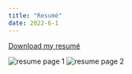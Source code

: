 ```yaml
---
title: "Resumé"
date: 2022-6-1
---
```


<style>
img {
    max-width: 100vw;
}
</style>


[Download my resumé](https://github.com/codebam/resume/releases/latest/download/resume.pdf)

<!--![resume page 1](https://github.com/codebam/resume/releases/latest/download/resume-white.png)-->
![resume page 1](https://github.com/codebam/resume/releases/latest/download/resume-white-0.png)
![resume page 2](https://github.com/codebam/resume/releases/latest/download/resume-white-1.png)
<!--![resume page 3](https://github.com/codebam/resume/releases/latest/download/resume-white-2.png)-->

